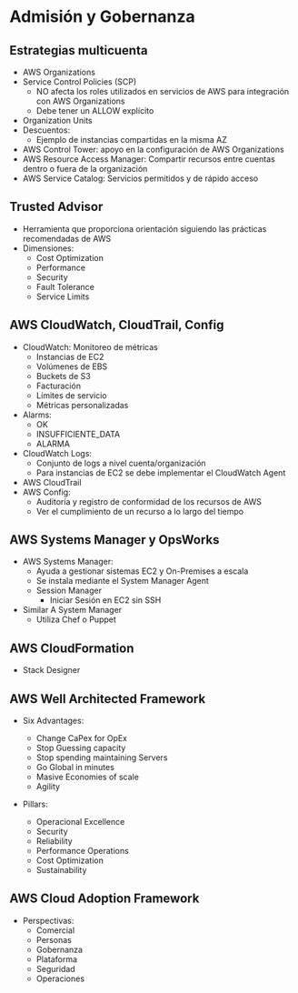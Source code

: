 # Admisión y Gobernanza

## Estrategias multicuenta

* AWS Organizations
* Service Control Policies (SCP)
    * NO afecta los roles utilizados en servicios de AWS para integración con AWS Organizations
    * Debe tener un ALLOW explícito
* Organization Units
* Descuentos:
    * Ejemplo de instancias compartidas en la misma AZ
* AWS Control Tower: apoyo en la configuración de AWS Organizations
* AWS Resource Access Manager: Compartir recursos entre cuentas dentro o fuera de la organización
* AWS Service Catalog: Servicios permitidos y de rápido acceso

## Trusted Advisor

* Herramienta que proporciona orientación siguiendo las prácticas recomendadas de AWS
* Dimensiones:
    * Cost Optimization
    * Performance
    * Security
    * Fault Tolerance
    * Service Limits

## AWS CloudWatch, CloudTrail, Config

* CloudWatch: Monitoreo de métricas
    * Instancias de EC2
    * Volúmenes de EBS
    * Buckets de S3
    * Facturación 
    * Límites de servicio
    * Métricas personalizadas
* Alarms:
    * OK
    * INSUFFICIENTE_DATA
    * ALARMA
* CloudWatch Logs:
    * Conjunto de logs a nivel cuenta/organización
    * Para instancias de EC2 se debe implementar el CloudWatch Agent
* AWS CloudTrail
* AWS Config:
    * Auditoría y registro de conformidad de los recursos de AWS
    * Ver el cumplimiento de un recurso a lo largo del tiempo

## AWS Systems Manager y OpsWorks

* AWS Systems Manager: 
    * Ayuda a gestionar sistemas EC2 y On-Premises a escala
    * Se instala mediante el System Manager Agent
    * Session Manager 
        * Iniciar Sesión en EC2 sin SSH
* Similar A System Manager
    * Utiliza Chef o Puppet

## AWS CloudFormation

* Stack Designer

## AWS Well Architected Framework

* Six Advantages:
    * Change CaPex for OpEx
    * Stop Guessing capacity
    * Stop spending maintaining Servers
    * Go Global in minutes
    * Masive Economies of scale
    * Agility

* Pillars:
    * Operacional Excellence
    * Security
    * Reliability
    * Performance Operations
    * Cost Optimization
    * Sustainability

## AWS Cloud Adoption Framework

* Perspectivas:
    * Comercial
    * Personas
    * Gobernanza
    * Plataforma
    * Seguridad 
    * Operaciones
